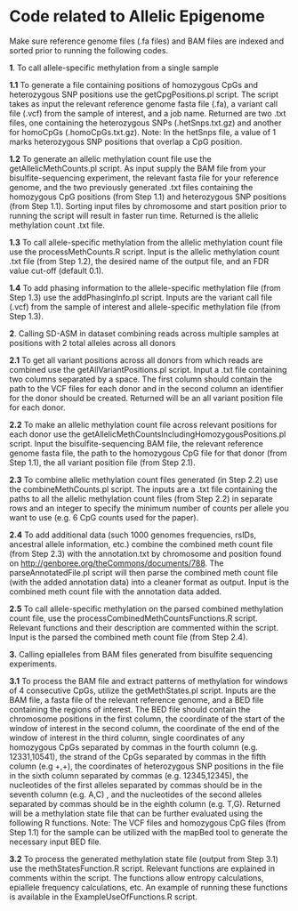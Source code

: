 # Code related to Allelic Epigenome 

Make sure reference genome files (.fa files) and BAM files are indexed and sorted prior to running the following codes.

**1**. To call allele-specific methylation from a single sample

**1.1**	To generate a file containing positions of homozygous CpGs and heterozygous SNP positions use the getCpgPositions.pl script. The script takes as input the relevant reference genome fasta file (.fa), a variant call file (.vcf) from the sample of interest, and a job name. Returned are two .txt files, one containing the heterozygous SNPs (.hetSnps.txt.gz) and another for homoCpGs (.homoCpGs.txt.gz).  Note: In the hetSnps file, a value of 1 marks heterozygous SNP positions that overlap a CpG position.  

**1.2** To generate an allelic methylation count file use the getAllelicMethCounts.pl script. As input supply the BAM file from your bisulfite-sequencing experiment, the relevant fasta file for your reference genome, and the two previously generated .txt files containing the homozygous CpG positions (from Step 1.1) and heterozygous SNP positions (from Step 1.1).  Sorting input files by chromosome and start position prior to running the script will result in faster run time. Returned is the allelic methylation count .txt file.  

**1.3**	To call allele-specific methylation from the allelic methylation count file use the processMethCounts.R script. Input is the allelic methylation count .txt file (from Step 1.2), the desired name of the output file, and an FDR value cut-off (default 0.1). 

**1.4**	To add phasing information to the allele-specific methylation file (from Step 1.3) use the addPhasingInfo.pl script. Inputs are the variant call file (.vcf) from the sample of interest and allele-specific methylation file (from Step 1.3). 

**2**. Calling SD-ASM in dataset combining reads across multiple samples at positions with 2 total alleles across all donors

**2.1** To get all variant positions across all donors from which reads are combined use the getAllVariantPositions.pl script. Input a .txt file containing two columns separated by a space. The first column should contain the path to the VCF files for each donor and in the second column an identifier for the donor should be created. Returned will be an all variant position file for each donor. 

**2.2** To make an allelic methylation count file across relevant positions for each donor use the getAllelicMethCountsIncludingHomozygousPositions.pl script. Input the bisulfite-sequencing BAM file, the relevant reference genome fasta file, the path to the homozygous CpG file for that donor (from Step 1.1), the all variant position file (from Step 2.1). 

**2.3** To combine allelic methylation count files generated (in Step 2.2) use the combineMethCounts.pl script. The inputs are a .txt file containing the paths to all the allelic methylation count files (from Step 2.2) in separate rows and an integer to specify the minimum number of counts per allele you want to use (e.g. 6 CpG counts used for the paper).

**2.4** To add additional data (such 1000 genomes frequencies, rsIDs, ancestral allele information, etc.) combine the combined meth count file (from Step 2.3) with the annotation.txt by chromosome and position found on http://genboree.org/theCommons/documents/788. The parseAnnotatedFile.pl script will then parse the combined meth count file (with the added annotation data) into a cleaner format as output. Input is the combined meth count file with the annotation data added. 

**2.5** To call allele-specific methylation on the parsed combined methylation count file, use the processCombinedMethCountsFunctions.R script. Relevant functions and their description are commented within the script. Input is the parsed the combined meth count file (from Step 2.4). 

**3.** Calling epialleles from BAM files generated from bisulfite sequencing experiments.

**3.1** To process the BAM file and extract patterns of methylation for windows of 4 consecutive CpGs, utilize the getMethStates.pl script.  Inputs are the BAM file, a fasta file of the relevant reference genome, and a BED file containing the regions of interest. The BED file should contain the chromosome positions in the first column, the coordinate of the start of the window of interest in the second column, the coordinate of the end of the window of interest in the third column, single coordinates of any homozygous CpGs separated by commas in the fourth column (e.g. 12331,10541), the strand of the CpGs separated by commas in the fifth column (e.g +,+), the coordinates of heterozygous SNP positions in the file in the sixth column separated by commas (e.g. 12345,12345), the nucleotides of the first alleles separated by commas should be in the seventh column (e.g. A,C) , and the nucleotides of the second alleles separated by commas should be in the eighth column (e.g. T,G). Returned will be a methylation state file that can be further evaluated using the following R functions.  Note: The VCF files and homozygous CpG files (from Step 1.1) for the sample can be utilized with the mapBed tool to generate the necessary input BED file. 

**3.2** To process the generated methylation state file (output from Step 3.1) use the methStatesFunction.R script. Relevant functions are explained in comments within the script. The functions allow entropy calculations, epiallele frequency calculations, etc.  An example of running these functions is available in the ExampleUseOfFunctions.R script.


